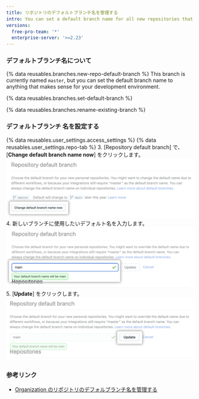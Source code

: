 ```yaml
---
title: リポジトリのデフォルトブランチ名を管理する
intro: You can set a default branch name for all new repositories that you create.
versions:
  free-pro-team: '*'
  enterprise-server: '>=2.23'
---
```


### デフォルトブランチ名について

{% data reusables.branches.new-repo-default-branch %} This branch is currently named `master`, but you can set the default branch name to anything that makes sense for your development environment.

{% data reusables.branches.set-default-branch %}

{% data reusables.branches.rename-existing-branch %}

### デフォルトブランチ 名を設定する

{% data reusables.user_settings.access_settings %}
{% data reusables.user_settings.repo-tab %}
3. [Repository default branch] で、[**Change default branch name now**] をクリックします。 ![[Override] ボタン](/assets/images/help/settings/repo-default-name-button.png)
4. 新しいブランチに使用したいデフォルト名を入力します。 ![デフォルト名を入力するテキストフィールド](/assets/images/help/settings/repo-default-name-text.png)
5. [**Update**] をクリックします。 ![[Update] ボタン](/assets/images/help/settings/repo-default-name-update.png)

### 参考リンク

- [Organization のリポジトリのデフォルブランチ名を管理する](/github/setting-up-and-managing-organizations-and-teams/managing-the-default-branch-name-for-repositories-in-your-organization)

